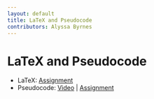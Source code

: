 ```yaml
---
layout: default
title: LaTeX and Pseudocode
contributors: Alyssa Byrnes
---
```


# LaTeX and Pseudocode

* LaTeX: [Assignment](https://www.gradescope.com/)
* Pseudocode: [Video]() | [Assignment](https://www.gradescope.com/)
